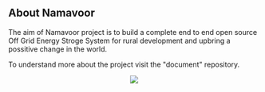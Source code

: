## About Namavoor

The aim of Namavoor project is to build a complete end to end open source Off Grid Energy Stroge System for rural development and upbring a possitive change in the world. 

To understand more about the project visit the "document" repository.

<p align="center">
<img src="https://github.com/Namavoor/.github/assets/109693291/12143671-8ca0-4850-931d-ce0dd78ceaa2"/>
</p>
